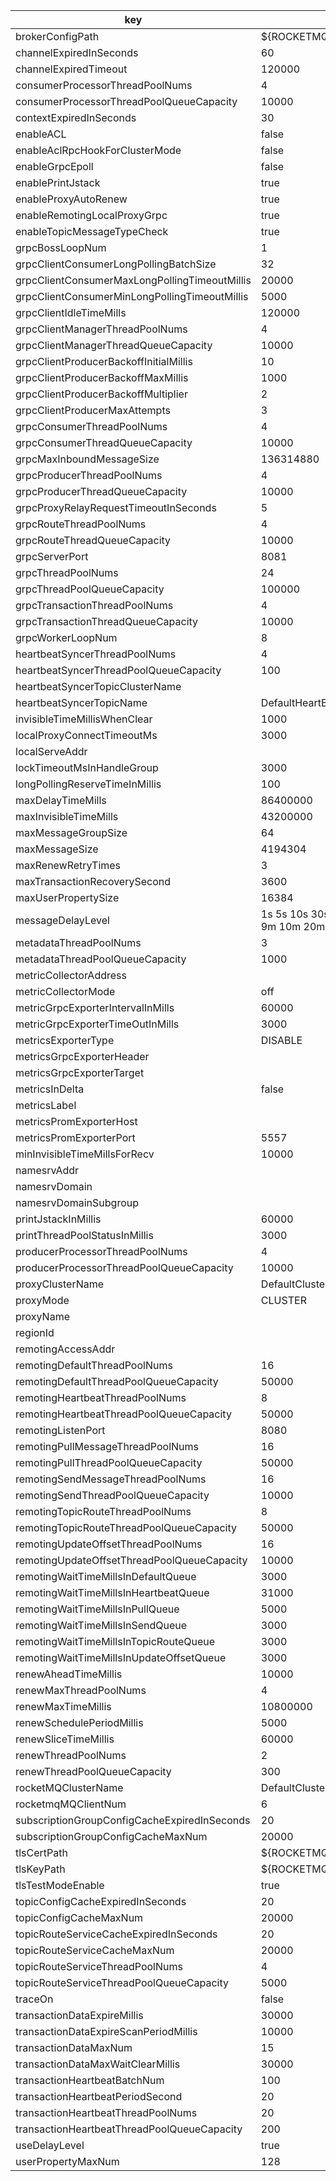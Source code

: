 |key|value|important|
|---|---|---|
|brokerConfigPath|${ROCKETMQ_HOME}/conf/broker.conf||
|channelExpiredInSeconds|60||
|channelExpiredTimeout|120000||
|consumerProcessorThreadPoolNums|4||
|consumerProcessorThreadPoolQueueCapacity|10000||
|contextExpiredInSeconds|30||
|enableACL|false||
|enableAclRpcHookForClusterMode|false||
|enableGrpcEpoll|false||
|enablePrintJstack|true||
|enableProxyAutoRenew|true||
|enableRemotingLocalProxyGrpc|true||
|enableTopicMessageTypeCheck|true||
|grpcBossLoopNum|1||
|grpcClientConsumerLongPollingBatchSize|32||
|grpcClientConsumerMaxLongPollingTimeoutMillis|20000||
|grpcClientConsumerMinLongPollingTimeoutMillis|5000||
|grpcClientIdleTimeMills|120000||
|grpcClientManagerThreadPoolNums|4||
|grpcClientManagerThreadQueueCapacity|10000||
|grpcClientProducerBackoffInitialMillis|10||
|grpcClientProducerBackoffMaxMillis|1000||
|grpcClientProducerBackoffMultiplier|2||
|grpcClientProducerMaxAttempts|3||
|grpcConsumerThreadPoolNums|4||
|grpcConsumerThreadQueueCapacity|10000||
|grpcMaxInboundMessageSize|136314880||
|grpcProducerThreadPoolNums|4||
|grpcProducerThreadQueueCapacity|10000||
|grpcProxyRelayRequestTimeoutInSeconds|5||
|grpcRouteThreadPoolNums|4||
|grpcRouteThreadQueueCapacity|10000||
|grpcServerPort|8081||
|grpcThreadPoolNums|24||
|grpcThreadPoolQueueCapacity|100000||
|grpcTransactionThreadPoolNums|4||
|grpcTransactionThreadQueueCapacity|10000||
|grpcWorkerLoopNum|8||
|heartbeatSyncerThreadPoolNums|4||
|heartbeatSyncerThreadPoolQueueCapacity|100||
|heartbeatSyncerTopicClusterName|||
|heartbeatSyncerTopicName|DefaultHeartBeatSyncerTopic||
|invisibleTimeMillisWhenClear|1000||
|localProxyConnectTimeoutMs|3000||
|localServeAddr|||
|lockTimeoutMsInHandleGroup|3000||
|longPollingReserveTimeInMillis|100||
|maxDelayTimeMills|86400000||
|maxInvisibleTimeMills|43200000||
|maxMessageGroupSize|64||
|maxMessageSize|4194304||
|maxRenewRetryTimes|3||
|maxTransactionRecoverySecond|3600||
|maxUserPropertySize|16384||
|messageDelayLevel|1s 5s 10s 30s 1m 2m 3m 4m 5m 6m 7m 8m 9m 10m 20m 30m 1h 2h||
|metadataThreadPoolNums|3||
|metadataThreadPoolQueueCapacity|1000||
|metricCollectorAddress|||
|metricCollectorMode|off||
|metricGrpcExporterIntervalInMills|60000||
|metricGrpcExporterTimeOutInMills|3000||
|metricsExporterType|DISABLE||
|metricsGrpcExporterHeader|||
|metricsGrpcExporterTarget|||
|metricsInDelta|false||
|metricsLabel|||
|metricsPromExporterHost|||
|metricsPromExporterPort|5557||
|minInvisibleTimeMillsForRecv|10000||
|namesrvAddr|||
|namesrvDomain|||
|namesrvDomainSubgroup|||
|printJstackInMillis|60000||
|printThreadPoolStatusInMillis|3000||
|producerProcessorThreadPoolNums|4||
|producerProcessorThreadPoolQueueCapacity|10000||
|proxyClusterName|DefaultCluster||
|proxyMode|CLUSTER||
|proxyName|||
|regionId|||
|remotingAccessAddr|||
|remotingDefaultThreadPoolNums|16||
|remotingDefaultThreadPoolQueueCapacity|50000||
|remotingHeartbeatThreadPoolNums|8||
|remotingHeartbeatThreadPoolQueueCapacity|50000||
|remotingListenPort|8080||
|remotingPullMessageThreadPoolNums|16||
|remotingPullThreadPoolQueueCapacity|50000||
|remotingSendMessageThreadPoolNums|16||
|remotingSendThreadPoolQueueCapacity|10000||
|remotingTopicRouteThreadPoolNums|8||
|remotingTopicRouteThreadPoolQueueCapacity|50000||
|remotingUpdateOffsetThreadPoolNums|16||
|remotingUpdateOffsetThreadPoolQueueCapacity|10000||
|remotingWaitTimeMillsInDefaultQueue|3000||
|remotingWaitTimeMillsInHeartbeatQueue|31000||
|remotingWaitTimeMillsInPullQueue|5000||
|remotingWaitTimeMillsInSendQueue|3000||
|remotingWaitTimeMillsInTopicRouteQueue|3000||
|remotingWaitTimeMillsInUpdateOffsetQueue|3000||
|renewAheadTimeMillis|10000||
|renewMaxThreadPoolNums|4||
|renewMaxTimeMillis|10800000||
|renewSchedulePeriodMillis|5000||
|renewSliceTimeMillis|60000||
|renewThreadPoolNums|2||
|renewThreadPoolQueueCapacity|300||
|rocketMQClusterName|DefaultCluster||
|rocketmqMQClientNum|6||
|subscriptionGroupConfigCacheExpiredInSeconds|20||
|subscriptionGroupConfigCacheMaxNum|20000||
|tlsCertPath|${ROCKETMQ_HOME}/conf/tls/rocketmq.crt||
|tlsKeyPath|${ROCKETMQ_HOME}/conf/tls/rocketmq.key||
|tlsTestModeEnable|true||
|topicConfigCacheExpiredInSeconds|20||
|topicConfigCacheMaxNum|20000||
|topicRouteServiceCacheExpiredInSeconds|20||
|topicRouteServiceCacheMaxNum|20000||
|topicRouteServiceThreadPoolNums|4||
|topicRouteServiceThreadPoolQueueCapacity|5000||
|traceOn|false||
|transactionDataExpireMillis|30000||
|transactionDataExpireScanPeriodMillis|10000||
|transactionDataMaxNum|15||
|transactionDataMaxWaitClearMillis|30000||
|transactionHeartbeatBatchNum|100||
|transactionHeartbeatPeriodSecond|20||
|transactionHeartbeatThreadPoolNums|20||
|transactionHeartbeatThreadPoolQueueCapacity|200||
|useDelayLevel|true||
|userPropertyMaxNum|128||

